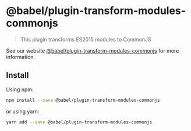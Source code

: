 # @babel/plugin-transform-modules-commonjs

> This plugin transforms ES2015 modules to CommonJS

See our website [@babel/plugin-transform-modules-commonjs](https://new.babeljs.io/docs/en/next/babel-plugin-transform-modules-commonjs.html) for more information.

## Install

Using npm:

```sh
npm install --save @babel/plugin-transform-modules-commonjs
```

or using yarn:

```sh
yarn add --save @babel/plugin-transform-modules-commonjs
```
